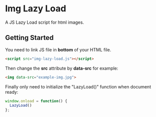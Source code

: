 # Img Lazy Load
A JS Lazy Load script for html images.

## Getting Started
You need to link JS file in  **bottom** of your HTML file.

```html
<script src="img-lazy-load.js"></script>
```

Then change the **src** attribute by **data-src** for example:

```html
<img data-src="example-img.jpg">
```

Finally only need to initialize the "LazyLoad()" function when document ready:

```javascript
window.onload = function() {
  LazyLoad()
};
```
